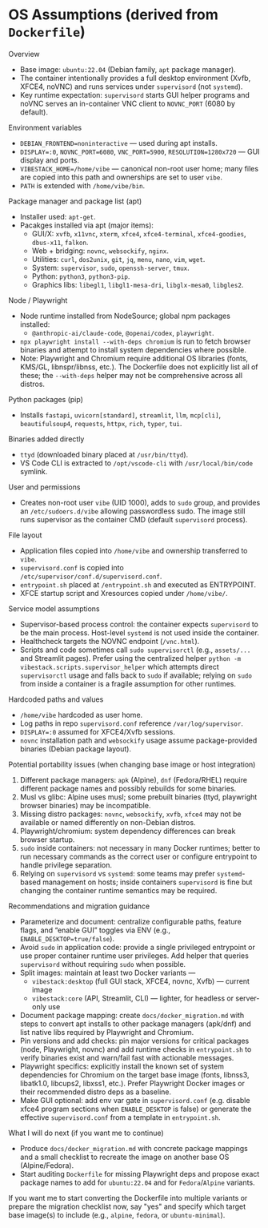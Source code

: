OS Assumptions (derived from `Dockerfile`)
===========================================

Overview
- Base image: `ubuntu:22.04` (Debian family, `apt` package manager).
- The container intentionally provides a full desktop environment (Xvfb,
  XFCE4, noVNC) and runs services under `supervisord` (not `systemd`).
- Key runtime expectation: `supervisord` starts GUI helper programs and noVNC
  serves an in-container VNC client to `NOVNC_PORT` (6080 by default).

Environment variables
- `DEBIAN_FRONTEND=noninteractive` — used during apt installs.
- `DISPLAY=:0`, `NOVNC_PORT=6080`, `VNC_PORT=5900`, `RESOLUTION=1280x720` — GUI
  display and ports.
- `VIBESTACK_HOME=/home/vibe` — canonical non-root user home; many files are
  copied into this path and ownerships are set to user `vibe`.
- `PATH` is extended with `/home/vibe/bin`.

Package manager and package list (apt)
- Installer used: `apt-get`.
- Pacakges installed via apt (major items):
  - GUI/X: `xvfb`, `x11vnc`, `xterm`, `xfce4`, `xfce4-terminal`, `xfce4-goodies`, `dbus-x11`, `falkon`.
  - Web + bridging: `novnc`, `websockify`, `nginx`.
  - Utilities: `curl`, `dos2unix`, `git`, `jq`, `menu`, `nano`, `vim`, `wget`.
  - System: `supervisor`, `sudo`, `openssh-server`, `tmux`.
  - Python: `python3`, `python3-pip`.
  - Graphics libs: `libegl1`, `libgl1-mesa-dri`, `libglx-mesa0`, `libgles2`.

Node / Playwright
- Node runtime installed from NodeSource; global npm packages installed:
  - `@anthropic-ai/claude-code`, `@openai/codex`, `playwright`.
- `npx playwright install --with-deps chromium` is run to fetch browser binaries
  and attempt to install system dependencies where possible.
- Note: Playwright and Chromium require additional OS libraries (fonts, KMS/GL,
  libnspr/libnss, etc.). The Dockerfile does not explicitly list all of these; the
  `--with-deps` helper may not be comprehensive across all distros.

Python packages (pip)
- Installs `fastapi`, `uvicorn[standard]`, `streamlit`, `llm`, `mcp[cli]`,
  `beautifulsoup4`, `requests`, `httpx`, `rich`, `typer`, `tui`.

Binaries added directly
- `ttyd` (downloaded binary placed at `/usr/bin/ttyd`).
- VS Code CLI is extracted to `/opt/vscode-cli` with `/usr/local/bin/code` symlink.

User and permissions
- Creates non-root user `vibe` (UID 1000), adds to `sudo` group, and provides
  an `/etc/sudoers.d/vibe` allowing passwordless sudo. The image still runs
  supervisor as the container CMD (default `supervisord` process).

File layout
- Application files copied into `/home/vibe` and ownership transferred to `vibe`.
- `supervisord.conf` is copied into `/etc/supervisor/conf.d/supervisord.conf`.
- `entrypoint.sh` placed at `/entrypoint.sh` and executed as ENTRYPOINT.
- XFCE startup script and Xresources copied under `/home/vibe/`.

Service model assumptions
- Supervisor-based process control: the container expects `supervisord` to be
  the main process. Host-level `systemd` is not used inside the container.
- Healthcheck targets the NOVNC endpoint (`/vnc.html`).
- Scripts and code sometimes call `sudo supervisorctl` (e.g., `assets/...` and
  Streamlit pages). Prefer using the centralized helper `python -m vibestack.scripts.supervisor_helper` which attempts direct `supervisorctl` usage and falls back to `sudo` if available; relying on `sudo` from inside a container is a fragile assumption for other runtimes.

Hardcoded paths and values
- `/home/vibe` hardcoded as user home.
- Log paths in repo `supervisord.conf` reference `/var/log/supervisor`.
- `DISPLAY=:0` assumed for XFCE4/Xvfb sessions.
- `novnc` installation path and `websockify` usage assume package-provided
  binaries (Debian package layout).

Potential portability issues (when changing base image or host integration)
1. Different package managers: `apk` (Alpine), `dnf` (Fedora/RHEL) require
   different package names and possibly rebuilds for some binaries.
2. Musl vs glibc: Alpine uses musl; some prebuilt binaries (ttyd, playwright
   browser binaries) may be incompatible.
3. Missing distro packages: `novnc`, `websockify`, `xvfb`, `xfce4` may not be
   available or named differently on non-Debian distros.
4. Playwright/chromium: system dependency differences can break browser startup.
5. `sudo` inside containers: not necessary in many Docker runtimes; better to run
   necessary commands as the correct user or configure entrypoint to handle
   privilege separation.
6. Relying on `supervisord` vs `systemd`: some teams may prefer `systemd`-based
   management on hosts; inside containers `supervisord` is fine but changing the
   container runtime semantics may be required.

Recommendations and migration guidance
- Parameterize and document: centralize configurable paths, feature flags, and
  “enable GUI” toggles via ENV (e.g., `ENABLE_DESKTOP=true/false`).
- Avoid `sudo` in application code: provide a single privileged entrypoint or
  use proper container runtime user privileges. Add helper that queries
  `supervisord` without requiring `sudo` when possible.
- Split images: maintain at least two Docker variants —
  - `vibestack:desktop` (full GUI stack, XFCE4, novnc, Xvfb) — current image
  - `vibestack:core` (API, Streamlit, CLI) — lighter, for headless or server-only use
- Document package mapping: create `docs/docker_migration.md` with steps to
  convert apt installs to other package managers (apk/dnf) and list native libs
  required by Playwright and Chromium.
- Pin versions and add checks: pin major versions for critical packages (node,
  Playwright, novnc) and add runtime checks in `entrypoint.sh` to verify
  binaries exist and warn/fail fast with actionable messages.
- Playwright specifics: explicitly install the known set of system dependencies
  for Chromium on the target base image (fonts, libnss3, libatk1.0, libcups2,
  libxss1, etc.). Prefer Playwright Docker images or their recommended distro
  deps as a baseline.
- Make GUI optional: add env var gate in `supervisord.conf` (e.g. disable xfce4
  program sections when `ENABLE_DESKTOP` is false) or generate the effective
  `supervisord.conf` from a template in `entrypoint.sh`.

What I will do next (if you want me to continue)
- Produce `docs/docker_migration.md` with concrete package mappings and a small
  checklist to recreate the image on another base OS (Alpine/Fedora).
- Start auditing `Dockerfile` for missing Playwright deps and propose exact
  package names to add for `ubuntu:22.04` and for `Fedora`/`Alpine` variants.

If you want me to start converting the Dockerfile into multiple variants or
prepare the migration checklist now, say "yes" and specify which target base
image(s) to include (e.g., `alpine`, `fedora`, or `ubuntu-minimal`).

